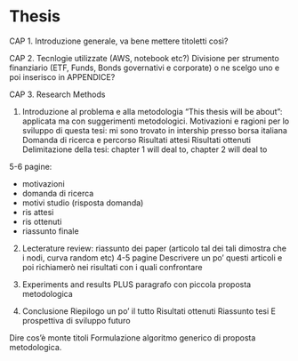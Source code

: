 # Thesis



CAP 1.
Introduzione generale, va bene mettere titoletti così?

CAP 2.
Tecnlogie utilizzate (AWS, notebook etc?)
Divisione per strumento finanziario (ETF, Funds, Bonds governativi e corporate) o ne scelgo uno e poi inserisco in APPENDICE?

CAP 3. Research Methods



1. Introduzione al problema e alla metodologia
“This thesis will be about”: applicata ma con suggerimenti metodologici.
Motivazioni e ragioni per lo sviluppo di questa tesi: mi sono trovato in intership presso borsa italiana
Domanda di ricerca e percorso
Risultati attesi
Risultati ottenuti
Delimitazione della tesi: chapter 1 will deal to, chapter 2 will deal to

5-6 pagine:
- motivazioni
- domanda di ricerca
- motivi studio (risposta domanda)
- ris attesi
- ris ottenuti
- riassunto finale


2. Lecterature review: riassunto dei paper (articolo tal dei tali dimostra che i nodi, curva random etc)
4-5 pagine
Descrivere un po’ questi articoli e poi richiamerò nei risultati con i quali confrontare


3. Experiments and results
PLUS paragrafo con piccola proposta metodologica


4. Conclusione
Riepilogo un po’ il tutto
Risultati ottenuti
Riassunto tesi
E prospettiva di sviluppo futuro





Dire cos’è monte titoli
Formulazione algoritmo generico di proposta metodologica.


